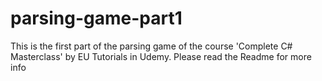 # parsing-game-part1
This is the first part of the parsing game of the course 'Complete C# Masterclass' by EU Tutorials in Udemy. Please read the Readme for more info
